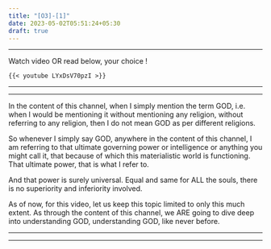 ```yaml
---
title: "[O3]-[1]"
date: 2023-05-02T05:51:24+05:30
draft: true
---
```


---

Watch video OR read below, your choice !

```
{{< youtube LYxDsV70pzI >}}
```

---

---

In the content of this channel, when I simply mention the term GOD, i.e. when I would be mentioning it without mentioning any religion, without referring to any religion, then I do not mean GOD as per different religions.

So whenever I simply say GOD, anywhere in the content of this channel, I am referring to that ultimate governing
power or intelligence or anything you might call it, that because of which this materialistic world is functioning. That ultimate power, that is what I refer to.

And that power is surely universal. Equal and same for ALL the souls, there is no superiority and inferiority involved.

As of now, for this video, let us keep this topic limited to only this much extent. As through the content of this channel, we ARE going to dive deep into understanding GOD, understanding GOD, like never before.

---

---

